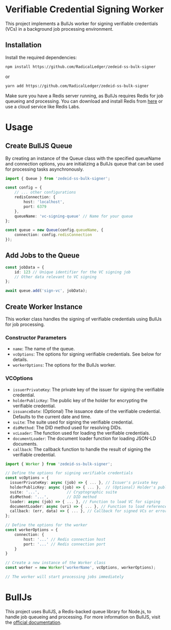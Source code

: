 # Verifiable Credential Signing Worker

This project implements a BullJs worker for signing verifiable credentials (VCs) in a background job processing environment.

## Installation

Install the required dependencies:

```bash
npm install https://github.com/RadicalLedger/zedeid-ss-bulk-signer
```

or

```bash
yarn add https://github.com/RadicalLedger/zedeid-ss-bulk-signer
```

Make sure you have a Redis server running, as BullJs requires Redis for job queueing and processing. You can download and install Redis from <a href="https://redis.io/downloads/" target="_blank">here</a> or use a cloud service like Redis Labs.

# Usage

## Create BullJS Queue

By creating an instance of the Queue class with the specified queueName and connection options, you are initializing a BullJs queue that can be used for processing tasks asynchronously.

```ts
import { Queue } from 'zedeid-ss-bulk-signer';

const config = {
    // ... other configurations
    redisConnection: {
        host: 'localhost',
        port: 6379
    },
    queueName: 'vc-signing-queue' // Name for your queue
};

const queue = new Queue(config.queueName, {
    connection: config.redisConnection
});
```

## Add Jobs to the Queue

```ts
const jobData = {
    id: 123 // Unique identifier for the VC signing job
    // Other data relevant to VC signing
};

await queue.add('sign-vc', jobData);
```

## Create Worker Instance

This worker class handles the signing of verifiable credentials using BullJs for job processing.

### Constructor Parameters

-   `name`: The name of the queue.
-   `vcOptions`: The options for signing verifiable credentials. See below for details.
-   `workerOptions`: The options for the BullJs worker.

### VCOptions

-   `issuerPrivateKey`: The private key of the issuer for signing the verifiable credential.
-   `holderPublicKey`: The public key of the holder for encrypting the verifiable credential.
-   `issuanceDate`: (Optional) The issuance date of the verifiable credential. Defaults to the current date and time.
-   `suite`: The suite used for signing the verifiable credential.
-   `didMethod`: The DID method used for resolving DIDs.
-   `vcLoader`: The function used for loading the verifiable credentials.
-   `documentLoader`: The document loader function for loading JSON-LD documents.
-   `callback`: The callback function to handle the result of signing the verifiable credential.

```ts
import { Worker } from 'zedeid-ss-bulk-signer';

// Define the options for signing verifiable credentials
const vcOptions = {
  issuerPrivateKey: async (job) => { ... }, // Issuer's private key
  holderPublicKey: async (job) => { ... },  // (Optional) Holder's public key
  suite: '...',            // Cryptographic suite
  didMethod: '...',        // DID method
  loader: async (job) => { ... }, // Function to load VC for signing
  documentLoader: async (uri) => { ... }, // Function to load referenced documents
  callback: (err, data) => { ... }, // Callback for signed VCs or errors
};

// Define the options for the worker
const workerOptions = {
    connection: {
        host: '...' // Redis connection host
        port: '...' // Redis connection port
    }
}

// Create a new instance of the Worker class
const worker = new Worker('workerName', vcOptions, workerOptions);

// The worker will start processing jobs immediately
```

# BullJs

This project uses BullJS, a Redis-backed queue library for Node.js, to handle job queueing and processing. For more information on BullJS, visit the <a href="https://github.com/OptimalBits/bull" target="_blank">official documentation</a>.
